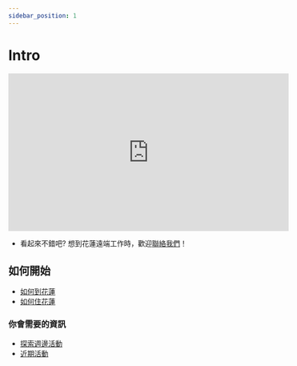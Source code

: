 ```yaml
---
sidebar_position: 1
---
```


# Intro

<iframe width="560" height="315" src="https://www.youtube.com/embed/OQoZWGhVDjA?si=rDkOKwKW3483aZ4H" title="YouTube video player" frameborder="0" allow="accelerometer; autoplay; clipboard-write; encrypted-media; gyroscope; picture-in-picture; web-share" referrerpolicy="strict-origin-when-cross-origin" allowfullscreen></iframe>

- 看起來不錯吧? 想到花蓮遠端工作時，歡迎[聯絡我們](/blog/welcome)！

## 如何開始

- [如何到花蓮](/docs/travel)
- [如何住花蓮](/docs/accommodation)

### 你會需要的資訊

- [探索週邊活動](/docs/category/activities)
- [近期活動](/docs/activities/events)
